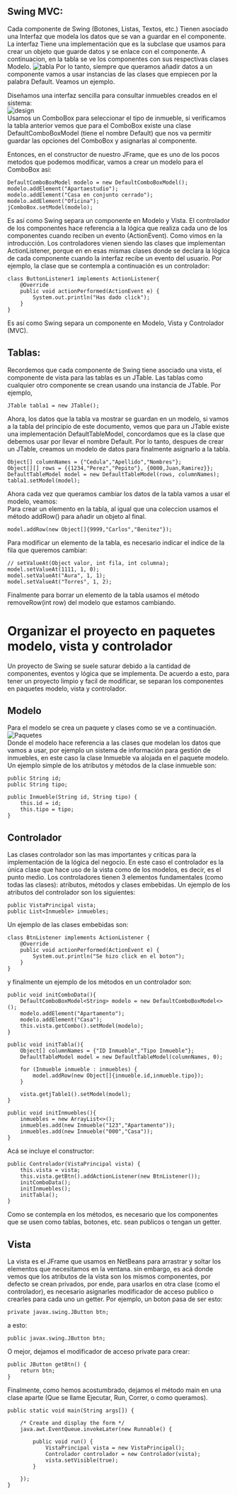 ## Swing MVC:

Cada componente de Swing (Botones, Listas, Textos, etc.) Tienen asociado una Interfaz que modela los datos que se van a guardar en el componente. La interfaz Tiene una implementación que es la subclase que usamos para crear un objeto que guarde datos y se enlace con el componente. A continuacion, en la tabla se ve los componentes con sus respectivas clases Modelo.
![tabla](./tabla.PNG)
Por lo tanto, siempre que queramos añadir datos a un componente vamos a usar instancias de las clases que empiecen por la palabra Default. Veamos un ejemplo.

Diseñamos una interfaz sencilla para consultar inmuebles creados en el sistema:
</br>
![design](./design.PNG)
</br>
Usamos un ComboBox para seleccionar el tipo de inmueble, si verificamos la tabla anterior vemos que para el ComboBox existe una clase DefaultComboBoxModel (tiene el nombre Default) que nos va permitir guardar las opciones del ComboBox y asignarlas al componente.

Entonces, en el constructor de nuestro JFrame, que es uno de los pocos metodos que podemos modificar, vamos a crear un modelo para el ComboBox asi:

```
DefaultComboBoxModel modelo = new DefaultComboBoxModel();
modelo.addElement("Apartaestudio");
modelo.addElement("Casa en conjunto cerrado");
modelo.addElement("Oficina");
jComboBox.setModel(modelo);
```
Es así como Swing separa un componente en Modelo y Vista. El controlador de los componentes hace referencia a la lógica que realiza cada uno de los componentes cuando reciben un evento (ActionEvent). Como vimos en la introducción. Los controladores vienen siendo las clases que implementan ActionListener, porque en en esas mismas clases donde se declara la lógica de cada componente cuando la interfaz recibe un evento del usuario. Por ejemplo, la clase que se contempla a continuación es un controlador:

```
class ButtonListener1 implements ActionListener{
    @Override
    public void actionPerformed(ActionEvent e) {
        System.out.println("Has dado click");
    }
}
```
Es así como Swing separa un componente en Modelo, Vista y Controlador (MVC).

## Tablas:

Recordemos que cada componente de Swing tiene asociado una vista, el componente de vista para las tablas es un JTable. Las tablas como cualquier otro componente se crean usando una instancia de JTable. Por ejemplo, 
```
JTable tabla1 = new JTable();
```
Ahora, los datos que la tabla va mostrar se guardan en un modelo, si vamos a la tabla del principio de este documento, vemos que para un JTable existe una implementación DefaultTableModel, concordamos que es la clase que debemos usar por llevar el nombre Default. Por lo tanto, despues de crear un JTable, creamos un modelo de datos para finalmente asignarlo a la tabla.
```
Object[] columnNames = {"Cedula","Apellido","Nombres"};
Object[][] rows = {{1234,"Perez","Pepito"}, {0000,Juan,Ramirez}};        
DefaultTableModel model = new DefaultTableModel(rows, columnNames);
tabla1.setModel(model);
```
Ahora cada vez que queramos cambiar los datos de la tabla vamos a usar el modelo, veamos:
</br>
Para crear un elemento en la tabla, al igual que una coleccion usamos el método addRow() para añadir un objeto al final.

```
model.addRow(new Object[]{9999,"Carlos","Benitez"});
```

Para modificar un elemento de la tabla, es necesario indicar el indice de la fila que queremos cambiar:

```
// setValueAt(Object valor, int fila, int columna);
model.setValueAt(1111, 1, 0);
model.setValueAt("Aura", 1, 1);
model.setValueAt("Torres", 1, 2);
```
Finalmente para borrar un elemento de la tabla usamos el método removeRow(int row) del modelo que estamos cambiando.

# Organizar el proyecto en paquetes modelo, vista y controlador

Un proyecto de Swing se suele saturar debido a la cantidad de componentes, eventos y lógica que se implementa. De acuerdo a esto, para tener un proyecto limpio y facil de modificar, se separan los componentes en paquetes modelo, vista y controlador.

## Modelo

Para el modelo se crea un paquete y clases como se ve a continuación.</br>
![Paquetes](paquetes.PNG)
</br>
Donde el modelo hace referencia a las clases que modelan los datos que vamos a usar, por ejemplo un sistema de información para gestión de inmuebles, en este caso la clase Inmueble va alojada en el paquete modelo. Un ejemplo simple de los atributos y métodos de la clase inmueble son:

```
public String id;
public String tipo;

public Inmueble(String id, String tipo) {
    this.id = id;
    this.tipo = tipo;
}
```

## Controlador

Las clases controlador son las mas importantes y criticas para la implementación de la lógica del negocio. En este caso el controlador es la única clase que hace uso de la vista como de los modelos, es decir, es el punto medio. Los controladores tienen 3 elementos fundamentales (como todas las clases): atributos, métodos y clases embebidas. Un ejemplo de los atributos del controlador son los siguientes:

```
public VistaPrincipal vista;
public List<Inmueble> inmuebles;
```

Un ejemplo de las clases embebidas son:

```
class BtnListener implements ActionListener {
    @Override
    public void actionPerformed(ActionEvent e) {
        System.out.println("Se hizo click en el boton");
    }
}
```
y finalmente un ejemplo de los métodos en un controlador son:

```
public void initComboData(){
    DefaultComboBoxModel<String> modelo = new DefaultComboBoxModel<>();
    modelo.addElement("Apartamento");
    modelo.addElement("Casa");
    this.vista.getCombo().setModel(modelo);
}
```

```
public void initTabla(){
    Object[] columnNames = {"ID Inmueble","Tipo Inmueble"};    
    DefaultTableModel model = new DefaultTableModel(columnNames, 0);
    
    for (Inmueble inmueble : inmuebles) {
        model.addRow(new Object[]{inmueble.id,inmueble.tipo});
    }
    
    vista.getjTable1().setModel(model);
}
```

```
public void initInmuebles(){
    inmuebles = new ArrayList<>();
    inmuebles.add(new Inmueble("123","Apartamento"));
    inmuebles.add(new Inmueble("000","Casa"));
}
```
Acá se incluye el constructor:
```
public Controlador(VistaPrincipal vista) {
    this.vista = vista;
    this.vista.getBtn().addActionListener(new BtnListener());
    initComboData();
    initInmuebles();
    initTabla();
}
```
Como se contempla en los métodos, es necesario que los componentes que se usen como tablas, botones, etc. sean publicos o tengan un getter.

## Vista
La vista es el JFrame que usamos en NetBeans para arrastrar y soltar los elementos que necesitamos en la ventana. sin embargo, es acá donde vemos que los atributos de la vista son los mismos componentes, por defecto se crean privados, por ende, para usarlos en otra clase (como el controlador), es necesario asignarles modificador de acceso publico o crearles para cada uno un getter.
Por ejemplo, un boton pasa de ser esto:
```
private javax.swing.JButton btn;
```
a esto:
```
public javax.swing.JButton btn;
```
O mejor, dejamos el modificador de acceso private para crear: 
```
public JButton getBtn() {
    return btn;
}
```

Finalmente, como hemos acostumbrado, dejamos el método main en una clase aparte (Que se llame Ejecutar, Run, Correr, o como queramos).
```
public static void main(String args[]) {

    /* Create and display the form */
    java.awt.EventQueue.invokeLater(new Runnable() {
        
        public void run() {
            VistaPrincipal vista = new VistaPrincipal();
            Controlador controlador = new Controlador(vista);
            vista.setVisible(true);
        }
        
    });
}
```